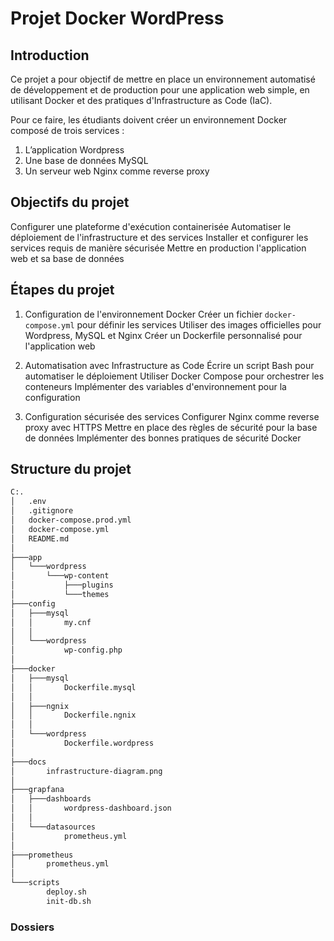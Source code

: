 # Projet Docker WordPress

## Introduction
Ce projet a pour objectif de mettre en place un environnement automatisé de développement et de production pour une application web simple, en utilisant Docker et des pratiques d'Infrastructure as Code (IaC).

Pour ce faire, les étudiants doivent créer un environnement Docker
composé de trois services :

1. L’application Wordpress
2. Une base de données MySQL
3. Un serveur web Nginx comme reverse proxy


## Objectifs du projet
Configurer une plateforme d'exécution containerisée
Automatiser le déploiement de l'infrastructure et des services
Installer et configurer les services requis de manière sécurisée
Mettre en production l'application web et sa base de données


## Étapes du projet
1. Configuration de l'environnement Docker
Créer un fichier `docker-compose.yml` pour définir les services
Utiliser des images officielles pour Wordpress, MySQL et Nginx
Créer un Dockerfile personnalisé pour l'application web

2. Automatisation avec Infrastructure as Code
Écrire un script Bash pour automatiser le déploiement
Utiliser Docker Compose pour orchestrer les conteneurs
Implémenter des variables d'environnement pour la configuration

3. Configuration sécurisée des services
Configurer Nginx comme reverse proxy avec HTTPS
Mettre en place des règles de sécurité pour la base de données
Implémenter des bonnes pratiques de sécurité Docker


## Structure du projet

```sh
C:.
│   .env
│   .gitignore
│   docker-compose.prod.yml
│   docker-compose.yml
│   README.md
│
├───app
│   └───wordpress
│       └───wp-content
│           ├───plugins
│           └───themes
├───config
│   ├───mysql
│   │       my.cnf
│   │
│   └───wordpress
│           wp-config.php
│
├───docker
│   ├───mysql
│   │       Dockerfile.mysql
│   │
│   ├───ngnix
│   │       Dockerfile.ngnix
│   │
│   └───wordpress
│           Dockerfile.wordpress
│
├───docs
│       infrastructure-diagram.png
│
├───grapfana
│   ├───dashboards
│   │       wordpress-dashboard.json
│   │
│   └───datasources
│           prometheus.yml
│
├───prometheus
│       prometheus.yml
│
└───scripts
        deploy.sh
        init-db.sh
```

### Dossiers

